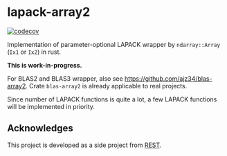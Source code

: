 # lapack-array2

[![codecov](https://codecov.io/github/ajz34/lapack-array2/graph/badge.svg?token=GtFGy8eRNb)](https://codecov.io/github/ajz34/lapack-array2)

Implementation of parameter-optional LAPACK wrapper by `ndarray::Array` (`Ix1` or `Ix2`) in rust.

**This is work-in-progress.**

For BLAS2 and BLAS3 wrapper, also see <https://github.com/ajz34/blas-array2>. Crate `blas-array2` is already applicable to real projects.

Since number of LAPACK functions is quite a lot, a few LAPACK functions will be implemented in priority.

## Acknowledges

This project is developed as a side project from [REST](https://github.com/igor-1982/rest).
